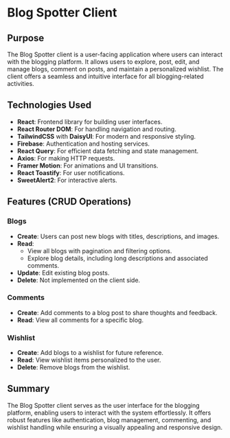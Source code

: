 # Blog Spotter Client

## Purpose
The Blog Spotter client is a user-facing application where users can interact with the blogging platform. It allows users to explore, post, edit, and manage blogs, comment on posts, and maintain a personalized wishlist. The client offers a seamless and intuitive interface for all blogging-related activities.

## Technologies Used
- **React**: Frontend library for building user interfaces.
- **React Router DOM**: For handling navigation and routing.
- **TailwindCSS** with **DaisyUI**: For modern and responsive styling.
- **Firebase**: Authentication and hosting services.
- **React Query**: For efficient data fetching and state management.
- **Axios**: For making HTTP requests.
- **Framer Motion**: For animations and UI transitions.
- **React Toastify**: For user notifications.
- **SweetAlert2**: For interactive alerts.

## Features (CRUD Operations)
### Blogs
- **Create**: Users can post new blogs with titles, descriptions, and images.
- **Read**: 
  - View all blogs with pagination and filtering options.
  - Explore blog details, including long descriptions and associated comments.
- **Update**: Edit existing blog posts.
- **Delete**: Not implemented on the client side.

### Comments
- **Create**: Add comments to a blog post to share thoughts and feedback.
- **Read**: View all comments for a specific blog.

### Wishlist
- **Create**: Add blogs to a wishlist for future reference.
- **Read**: View wishlist items personalized to the user.
- **Delete**: Remove blogs from the wishlist.

## Summary
The Blog Spotter client serves as the user interface for the blogging platform, enabling users to interact with the system effortlessly. It offers robust features like authentication, blog management, commenting, and wishlist handling while ensuring a visually appealing and responsive design.
